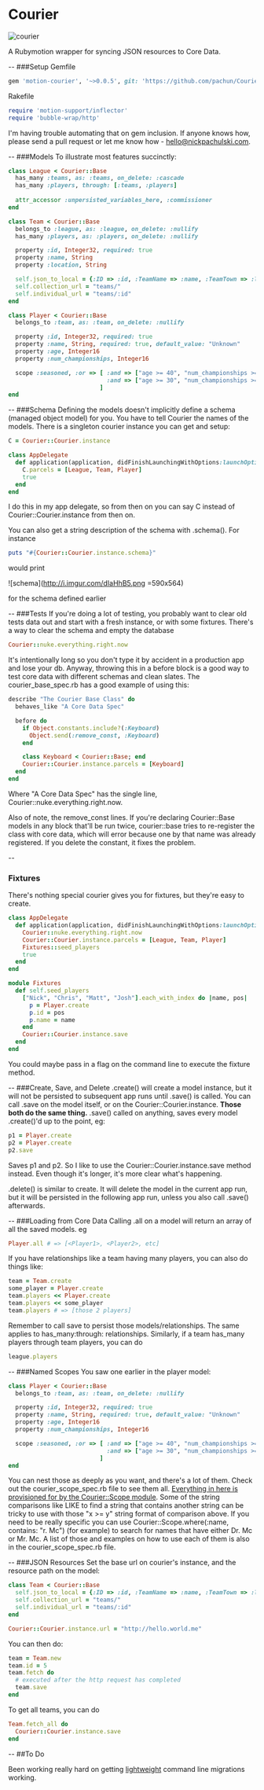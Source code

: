 # Courier
![courier](http://i.imgur.com/oPRkxzL.png)

A Rubymotion wrapper for syncing JSON resources to Core Data.

--
###Setup
Gemfile

```ruby
gem 'motion-courier', '~>0.0.5', git: 'https://github.com/pachun/Courier'
```

Rakefile

```ruby
require 'motion-support/inflector'
require 'bubble-wrap/http'
```

I'm having trouble automating that on gem inclusion. If anyone knows how, please send a pull request or let me know how - hello@nickpachulski.com.

--
###Models
To illustrate most features succinctly:

```ruby
class League < Courier::Base
  has_many :teams, as: :teams, on_delete: :cascade
  has_many :players, through: [:teams, :players]
  
  attr_accessor :unpersisted_variables_here, :commissioner
end

class Team < Courier::Base
  belongs_to :league, as: :league, on_delete: :nullify
  has_many :players, as: :players, on_delete: :nullify

  property :id, Integer32, required: true
  property :name, String
  property :location, String

  self.json_to_local = {:ID => :id, :TeamName => :name, :TeamTown => :location}
  self.collection_url = "teams/"
  self.individual_url = "teams/:id"
end

class Player < Courier::Base
  belongs_to :team, as: :team, on_delete: :nullify

  property :id, Integer32, required: true
  property :name, String, required: true, default_value: "Unknown"
  property :age, Integer16
  property :num_championships, Integer16

  scope :seasoned, :or => [ :and => ["age >= 40", "num_championships >= 2"],
                            :and => ["age >= 30", "num_championships >= 4"],
                          ]
end
```
--
###Schema
Defining the models doesn't implicitly define a schema (managed object model) for you. You have to tell Courier the names of the models. There is a singleton courier instance you can get and setup:

```ruby
C = Courier::Courier.instance

class AppDelegate
  def application(application, didFinishLaunchingWithOptions:launchOptions)
    C.parcels = [League, Team, Player]
    true
  end
end
```
I do this in my app delegate, so from then on you can say C instead of Courier::Courier.instance from then on.

You can also get a string description of the schema with .schema(). For instance

```ruby
puts "#{Courier::Courier.instance.schema}"
```
would print

![schema](http://i.imgur.com/dIaHhB5.png =590x564)

for the schema defined earlier

--
###Tests
If you're doing a lot of testing, you probably want to clear old tests data out and start with a fresh instance, or with some fixtures. There's a way to clear the schema and empty the database

```ruby
Courier::nuke.everything.right.now
```

It's intentionally long so you don't type it by accident in a production app and lose your db. Anyway, throwing this in a before block is a good way to test core data with different schemas and clean slates. The courier_base_spec.rb has a good example of using this:

```ruby
describe "The Courier Base Class" do
  behaves_like "A Core Data Spec"

  before do
    if Object.constants.include?(:Keyboard)
      Object.send(:remove_const, :Keyboard)
    end

    class Keyboard < Courier::Base; end
    Courier::Courier.instance.parcels = [Keyboard]
  end
end
```

Where "A Core Data Spec" has the single line, Courier::nuke.everything.right.now. 

Also of note, the remove_const lines. If you're declaring Courier::Base models in any block that'll be run twice, courier::base tries to re-register the class with core data, which will error because one by that name was already registered. If you delete the constant, it fixes the problem.

--
### Fixtures
There's nothing special courier gives you for fixtures, but they're easy to create.

```ruby
class AppDelegate
  def application(application, didFinishLaunchingWithOptions:launchOptions)
  	Courier::nuke.everything.right.now
    Courier::Courier.instance.parcels = [League, Team, Player]
    Fixtures::seed_players
    true
  end
end

module Fixtures
  def self.seed_players
    ["Nick", "Chris", "Matt", "Josh"].each_with_index do |name, pos|
      p = Player.create
      p.id = pos
      p.name = name
    end
    Courier::Courier.instance.save
  end
end
```

You could maybe pass in a flag on the command line to execute the fixture method.

--
###Create, Save, and Delete
.create() will create a model instance, but it will not be persisted to subsequent app runs until .save() is called. You can call .save on the model itself, or on the Courier::Courier.instance. __Those both do the same thing.__ .save() called on anything, saves every model .create()'d up to the point, eg:

```ruby
p1 = Player.create
p2 = Player.create
p2.save
```

Saves p1 and p2. So I like to use the Courier::Courier.instance.save method instead. Even though it's longer, it's more clear what's happening.

.delete() is similar to create. It will delete the model in the current app run, but it will be persisted in the following app run, unless you also call .save() afterwards.

--
###Loading from Core Data
Calling .all on a model will return an array of all the saved models. eg

```ruby
Player.all # => [<Player1>, <Player2>, etc]
```

If you have relationships like a team having many players, you can also do things like:

```ruby
team = Team.create
some_player = Player.create
team.players << Player.create
team.players << some_player
team.players # => [those 2 players]
```

Remember to call save to persist those models/relationships. The same applies to has_many:through: relationships. Similarly, if a team has_many players through team players, you can do

```ruby
league.players
```

--
###Named Scopes
You saw one earlier in the player model:

```ruby
class Player < Courier::Base
  belongs_to :team, as: :team, on_delete: :nullify

  property :id, Integer32, required: true
  property :name, String, required: true, default_value: "Unknown"
  property :age, Integer16
  property :num_championships, Integer16

  scope :seasoned, :or => [ :and => ["age >= 40", "num_championships >= 2"],
                            :and => ["age >= 30", "num_championships >= 4"],
                          ]
end
```

You can nest those as deeply as you want, and there's a lot of them. Check out the courier_scope_spec.rb file to see them all. [Everything in here is provisioned for by the Courier::Scope module](https://developer.apple.com/library/mac/documentation/cocoa/conceptual/predicates/Articles/pSyntax.html). Some of the string comparisons like LIKE to find a string that contains another string can be tricky to use with those "x >= y" string format of comparison above. If you need to be really specific you can use Courier::Scope.where(:name, contains: "r. Mc") (for example) to search for names that have either Dr. Mc or Mr. Mc. A list of those and examples on how to use each of them is also in the courier_scope_spec.rb file.

--
###JSON Resources
Set the base url on courier's instance, and the resource path on the model:

```ruby
class Team < Courier::Base
  self.json_to_local = {:ID => :id, :TeamName => :name, :TeamTown => :location}
  self.collection_url = "teams/"
  self.individual_url = "teams/:id"
end

Courier::Courier.instance.url = "http://hello.world.me"
```

You can then do:

```ruby
team = Team.new
team.id = 5
team.fetch do
  # executed after the http request has completed
  team.save
end
```

To get all teams, you can do

```ruby
Team.fetch_all do
  Courier::Courier.instance.save
end
```

--
##To Do

Been working really hard on getting [lightweight](https://developer.apple.com/library/ios/documentation/cocoa/conceptual/CoreDataVersioning/Articles/vmLightweightMigration.html) command line migrations working.
